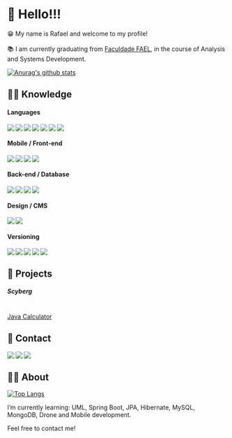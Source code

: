 <h1>👋 Hello!!!</h1>
😁 My name is Rafael and welcome to my profile!
<br><br>
📚 I am currently graduating from <a href="https://fael.edu.br/">Faculdade FAEL</a>, in the course of Analysis and Systems Development.
<br>

[![Anurag's github stats](https://github-readme-stats.vercel.app/api?username=rafaelalbia&hide=stars,issues,contribs&show_icons=true&theme=nightowl)](https://github.com/anuraghazra/github-readme-stats)
<h2>👨‍💻 Knowledge</h2>

<h4>Languages</h4> <img align="left" src="https://img.shields.io/badge/CSS-239120?&style=for-the-badge&logo=css3&logoColor=white" /> <img align="left" src="https://img.shields.io/badge/HTML5-E34F26?style=for-the-badge&logo=html5&logoColor=white" /> <img align="left" src="https://img.shields.io/badge/JavaScript-F7DF1E?style=for-the-badge&logo=javascript&logoColor=black" /> <img align="left" src="https://img.shields.io/badge/Python-14354C?style=for-the-badge&logo=python&logoColor=white" /> <img align="left" src="https://img.shields.io/badge/Java-ED8B00?style=for-the-badge&logo=java&logoColor=white" /> <img align="left" src="https://img.shields.io/badge/TypeScript-007ACC?style=for-the-badge&logo=typescript&logoColor=white" /> <img src="https://img.shields.io/badge/C%23-239120?style=for-the-badge&logo=c-sharp&logoColor=white" />

<h4>Mobile / Front-end</h4> <img align="left" src="https://img.shields.io/badge/React-20232A?style=for-the-badge&logo=react&logoColor=61DAFB" /> <img align="left" src="https://img.shields.io/badge/next.js-000000?style=for-the-badge&logo=next.js&logoColor=white" /> <img align="left" src="https://img.shields.io/badge/styled--components-DB7093?style=for-the-badge&logo=styled-components&logoColor=white" /> <img src="https://img.shields.io/badge/React_Native-20232A?style=for-the-badge&logo=react&logoColor=61DAFB" />

<h4>Back-end / Database</h4> <img align="left" src="https://img.shields.io/badge/Node.js-43853D?style=for-the-badge&logo=node.js&logoColor=white" /> <img align="left" src="https://img.shields.io/badge/Spring-6DB33F?style=for-the-badge&logo=spring&logoColor=white" /> <img align="left" src="https://img.shields.io/badge/MySQL-00000F?style=for-the-badge&logo=mysql&logoColor=white" /> <img src="https://img.shields.io/badge/MongoDB-4EA94B?style=for-the-badge&logo=mongodb&logoColor=white" />

<h4>Design / CMS</h4> <img align="left" src="https://img.shields.io/badge/figma%20-%23F24E1E.svg?&style=for-the-badge&logo=figma&logoColor=white" /> <img src="https://img.shields.io/badge/Wordpress-21759B?style=for-the-badge&logo=wordpress&logoColor=white" />

<h4>Versioning</h4> <img align="left" src="https://img.shields.io/badge/Git-F05032?style=for-the-badge&logo=git&logoColor=white" /> <img align="left" src="https://img.shields.io/badge/GitHub-100000?style=for-the-badge&logo=github&logoColor=white" /> <img align="left" src="https://img.shields.io/badge/GitLab-330F63?style=for-the-badge&logo=gitlab&logoColor=white" /> <img align="left" src="https://img.shields.io/badge/npm-CB3837?style=for-the-badge&logo=npm&logoColor=white" /> <img src="https://img.shields.io/badge/Yarn-2C8EBB?style=for-the-badge&logo=yarn&logoColor=white" />

<h2>🤖 Projects</h2>
<h5>Scyberg</h5>
<br>
<a href="https://github.com/rafaelalbia/java_calculator">Java Calculator</a>

<h2>🤙 Contact</h2>
<a href="mailto:rafaelma.albia@gmail.com">
     <img align="left" src="https://img.shields.io/badge/Gmail-D14836?style=for-the-badge&logo=gmail&logoColor=white" />
</a>

<a href="mailto:rafaelalbia@outlook.com">
     <img align="left" src="https://img.shields.io/badge/Microsoft_Outlook-0078D4?style=for-the-badge&logo=microsoft-outlook&logoColor=white" />
</a>

<a href="https://www.linkedin.com/in/rafael-antunes-785127197">
     <img align="left" src="https://img.shields.io/badge/LinkedIn-0077B5?style=for-the-badge&logo=linkedin&logoColor=white" />
</a>
<br>

<h2>🕵️‍♂️ About</h2>

[![Top Langs](https://github-readme-stats.vercel.app/api/top-langs/?username=rafaelalbia&layout=compact&theme=nightowl)](https://github.com/anuraghazra/github-readme-stats)

I’m currently learning: UML, Spring Boot, JPA, Hibernate, MySQL, MongoDB, Drone and Mobile development.

Feel free to contact me!
